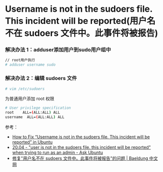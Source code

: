 # Username is not in the sudoers file. This incident will be reported(用户名不在 sudoers 文件中。此事件将被报告)

### 解决办法 1：adduser添加用户到sudo用户组中

```bash
// root用户执行
# adduser username sudo
```

### 解决办法 2：编辑 sudoers 文件

```bash
# vim /etc/sudoers
```

为普通用户添加 root 权限

```bash
# User privilege specification
root    ALL=(ALL:ALL) ALL
username  ALL=(ALL:ALL) ALL
```

参考：

- [How to Fix “Username is not in the sudoers file. This incident will be reported” in Ubuntu](https://www.tecmint.com/fix-user-is-not-in-the-sudoers-file-the-incident-will-be-reported-ubuntu/)
- [20.04 - "user is not in the sudoers file. this incident will be reported" when trying to run as an admin - Ask Ubuntu](https://askubuntu.com/questions/1304390/user-is-not-in-the-sudoers-file-this-incident-will-be-reported-when-trying-to)
- [修复"用户名不在 sudoers 文件中。此事件将被报告"的问题 | Baeldung 中文网](https://www.baeldung-cn.com/linux/username-not-in-sudoers-file)
